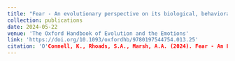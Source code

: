 ```yaml
---
title: "Fear - An evolutionary perspective on its biological, behavioral, and communicative features"
collection: publications
date: 2024-05-22
venue: 'The Oxford Handbook of Evolution and the Emotions'
link: 'https://doi.org/10.1093/oxfordhb/9780197544754.013.25'
citation: 'O'Connell, K., Rhoads, S.A., Marsh, A.A. (2024). Fear - An Evolutionary Perspective on Its Biological, Behavioral, and Communicative Features. <i>The Oxford Handbook of Evolution and the Emotions.</i>  Al-Shawaf, L. (ed.), Shackelford, T.K. (ed.). Oxford University Press.'
---
```

